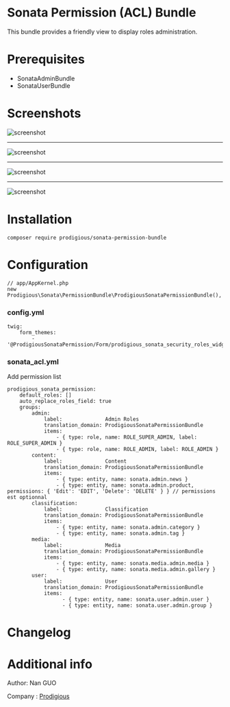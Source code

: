 # Sonata Permission (ACL) Bundle
 
This bundle provides a friendly view to display roles administration.

# Prerequisites
- SonataAdminBundle
- SonataUserBundle

# Screenshots

![screenshot](https://github.com/nan-guo/SonataPermissionBundle/blob/master/Resources/public/imgs/screenshot-1.png)

--------------------------------------------------------------------------------------------------------------------------------------------

![screenshot](https://github.com/nan-guo/SonataPermissionBundle/blob/master/Resources/public/imgs/screenshot-2.png)


--------------------------------------------------------------------------------------------------------------------------------------------

![screenshot](https://github.com/nan-guo/SonataPermissionBundle/blob/master/Resources/public/imgs/screenshot-3.png)


--------------------------------------------------------------------------------------------------------------------------------------------

![screenshot](https://github.com/nan-guo/SonataPermissionBundle/blob/master/Resources/public/imgs/screenshot-4.png)

# Installation

```
composer require prodigious/sonata-permission-bundle
```

# Configuration
```
// app/AppKernel.php
new Prodigious\Sonata\PermissionBundle\ProdigiousSonataPermissionBundle(),
```

### config.yml

```
twig:
    form_themes:
        - '@ProdigiousSonataPermission/Form/prodigious_sonata_security_roles_widget.html.twig'

```

### sonata_acl.yml

Add permission list

```
prodigious_sonata_permission:
    default_roles: []
    auto_replace_roles_field: true
    groups:
        admin:
            label:              Admin Roles
            translation_domain: ProdigiousSonataPermissionBundle
            items:
                - { type: role, name: ROLE_SUPER_ADMIN, label: ROLE_SUPER_ADMIN }
                - { type: role, name: ROLE_ADMIN, label: ROLE_ADMIN }
        content:
            label:              Content
            translation_domain: ProdigiousSonataPermissionBundle
            items:
                - { type: entity, name: sonata.admin.news }
                - { type: entity, name: sonata.admin.product, permissions: { 'Edit': 'EDIT', 'Delete': 'DELETE' } } // permissions est optionnal
        classification:
            label:              Classification
            translation_domain: ProdigiousSonataPermissionBundle
            items:
                - { type: entity, name: sonata.admin.category }
                - { type: entity, name: sonata.admin.tag }
        media:
            label:              Media
            translation_domain: ProdigiousSonataPermissionBundle
            items:
                - { type: entity, name: sonata.media.admin.media }
                - { type: entity, name: sonata.media.admin.gallery }
        user:
            label:              User
            translation_domain: ProdigiousSonataPermissionBundle
            items:
                  - { type: entity, name: sonata.user.admin.user }
                  - { type: entity, name: sonata.user.admin.group }
```

# Changelog


# Additional info
Author: Nan GUO
 
Company : [Prodigious](http://www.prodigious.com/)
